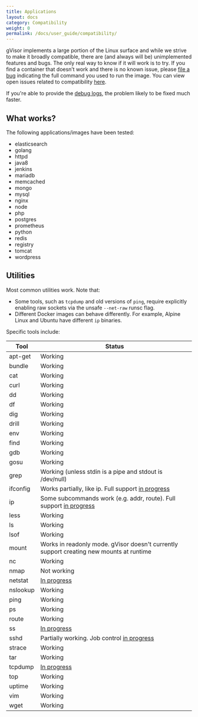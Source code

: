 ```yaml
---
title: Applications
layout: docs
category: Compatibility
weight: 0
permalink: /docs/user_guide/compatibility/
---
```


gVisor implements a large portion of the Linux surface and while we strive to
make it broadly compatible, there are (and always will be) unimplemented
features and bugs. The only real way to know if it will work is to try. If you
find a container that doesn’t work and there is no known issue, please [file a
bug][bug] indicating the full command you used to run the image. You can view
open issues related to compatibility [here][issues].

If you're able to provide the [debug logs](../debugging/), the
problem likely to be fixed much faster.

## What works?

The following applications/images have been tested:

*   elasticsearch
*   golang
*   httpd
*   java8
*   jenkins
*   mariadb
*   memcached
*   mongo
*   mysql
*   nginx
*   node
*   php
*   postgres
*   prometheus
*   python
*   redis
*   registry
*   tomcat
*   wordpress

## Utilities

Most common utilities work. Note that:

* Some tools, such as `tcpdump` and old versions of `ping`, require explicitly
  enabling raw sockets via the unsafe `--net-raw` runsc flag.
* Different Docker images can behave differently. For example, Alpine Linux and
  Ubuntu have different `ip` binaries.

 Specific tools include:

| Tool     | Status  |
| ---      | ---     |
| apt-get  | Working |
| bundle   | Working |
| cat      | Working |
| curl     | Working |
| dd       | Working |
| df       | Working |
| dig      | Working |
| drill    | Working |
| env      | Working |
| find     | Working |
| gdb      | Working |
| gosu     | Working |
| grep     | Working (unless stdin is a pipe and stdout is /dev/null) |
| ifconfig | Works partially, like ip. Full support [in progress](https://gvisor.dev/issue/578) |
| ip       | Some subcommands work (e.g. addr, route). Full support [in progress](https://gvisor.dev/issue/578) |
| less     | Working |
| ls       | Working |
| lsof     | Working |
| mount    | Works in readonly mode. gVisor doesn't currently support creating new mounts at runtime |
| nc       | Working |
| nmap     | Not working |
| netstat  | [In progress](https://gvisor.dev/issue/2112) |
| nslookup | Working |
| ping     | Working |
| ps       | Working |
| route    | Working |
| ss       | [In progress](https://gvisor.dev/issue/2114) |
| sshd     | Partially working. Job control [in progress](https://gvisor.dev/issue/154) |
| strace   | Working |
| tar      | Working |
| tcpdump  | [In progress](https://gvisor.dev/issue/173) |
| top      | Working |
| uptime   | Working |
| vim      | Working |
| wget     | Working |

[bug]: https://github.com/google/gvisor/issues/new?title=Compatibility%20Issue:
[issues]: https://github.com/google/gvisor/issues?q=is%3Aissue+is%3Aopen+label%3A%22area%3A+compatibility%22
